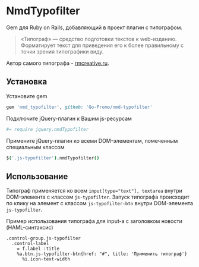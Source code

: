 # NmdTypofilter
Gem для Ruby on Rails, добавляющий в проект плагин с типографом.

> «Типограф» — средство подготовки текстов к web-изданию. Форматирует текст для приведения его к более правильному с точки зрения типографики виду.

Автор самого типографа - [rmcreative.ru](http://rmcreative.ru/blog/post/tipograf).

## Установка

Установите gem
```ruby
gem 'nmd_typofilter', github: 'Go-Promo/nmd-typofilter'
```

Подключите jQuery-плагин к Вашим js-ресурсам
```coffee
#= require jquery.nmdTypofilter
```

Примените jQuery-плагин ко всеми DOM-элементам, помеченным специальным классом
```coffee
$('.js-typofilter').nmdTypofilter()
```

## Использование

Типограф применяется ко всем `input[type="text"], textarea` внутри DOM-элемента с классом `js-typofilter`.
Запуск типографа происходит по клику на элемент с классом `js-typofilter-btn` внутри DOM-элемента `js-typofilter`.

Пример использования типографа для input-а с заголовком новости (HAML-синтаксис)
```haml
.control-group.js-typofilter
  .control-label
    = f.label :title
    %a.btn.js-typofilter-btn{href: "#", title: 'Применить типограф'}
      %i.icon-text-width
```